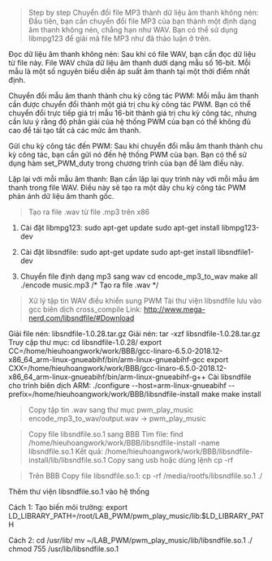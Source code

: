 > Step by step
Chuyển đổi file MP3 thành dữ liệu âm thanh không nén:
    Đầu tiên, bạn cần chuyển đổi file MP3 của bạn thành một định dạng âm thanh không nén, chẳng hạn như WAV. Bạn có thể sử dụng libmpg123 để giải mã file MP3 như đã thảo luận ở trên.

Đọc dữ liệu âm thanh không nén:
    Sau khi có file WAV, bạn cần đọc dữ liệu từ file này. File WAV chứa dữ liệu âm thanh dưới dạng mẫu số 16-bit. Mỗi mẫu là một số nguyên biểu diễn áp suất âm thanh tại một thời điểm nhất định.

Chuyển đổi mẫu âm thanh thành chu kỳ công tác PWM:
    Mỗi mẫu âm thanh cần được chuyển đổi thành một giá trị chu kỳ công tác PWM. Bạn có thể chuyển đổi trực tiếp giá trị mẫu 16-bit thành giá trị chu kỳ công tác, nhưng cần lưu ý rằng độ phân giải của hệ thống PWM của bạn có thể không đủ cao để tái tạo tất cả các mức âm thanh.

Gửi chu kỳ công tác đến PWM:
    Sau khi chuyển đổi mẫu âm thanh thành chu kỳ công tác, bạn cần gửi nó đến hệ thống PWM của bạn. Bạn có thể sử dụng hàm set_PWM_duty trong chương trình của bạn để làm điều này.

Lặp lại với mỗi mẫu âm thanh:
    Bạn cần lặp lại quy trình này với mỗi mẫu âm thanh trong file WAV. Điều này sẽ tạo ra một dãy chu kỳ công tác PWM phản ánh dữ liệu âm thanh gốc.

> Tạo ra file .wav từ file .mp3 trên x86
1. Cài đặt libmpg123:
sudo apt-get update
sudo apt-get install libmpg123-dev

2. Cài đặt libsndfile:
sudo apt-get update
sudo apt-get install libsndfile1-dev

3. Chuyển file định dạng mp3 sang wav
cd encode_mp3_to_wav
make all
./encode music.mp3 /* Tạo ra file .wav */

> Xử lý tập tin WAV điều khiển sung PWM
Tải thư viện libsndfile lưu vào gcc biên dịch cross_compile
Link: http://www.mega-nerd.com/libsndfile/#Download

Giải file nén: libsndfile-1.0.28.tar.gz
Giải nén: tar -xzf libsndfile-1.0.28.tar.gz
Truy cập thư mục: cd libsndfile-1.0.28/
    export CC=/home/hieuhoangwork/work/BBB/gcc-linaro-6.5.0-2018.12-x86_64_arm-linux-gnueabihf/bin/arm-linux-gnueabihf-gcc 
    export CXX=/home/hieuhoangwork/work/BBB/gcc-linaro-6.5.0-2018.12-x86_64_arm-linux-gnueabihf/bin/arm-linux-gnueabihf-g++
Cài libsndfile cho trình biên dịch ARM:
    ./configure --host=arm-linux-gnueabihf --prefix=/home/hieuhoangwork/work/BBB/libsndfile-install
    make
    make install

> Copy tập tin .wav sang thư mục pwm_play_music
encode_mp3_to_wav/output.wav -> pwm_play_music

> Copy file libsndfile.so.1 sang BBB
Tìm file:
    find /home/hieuhoangwork/work/BBB/libsndfile-install -name libsndfile.so.1
Kết quả:
    /home/hieuhoangwork/work/BBB/libsndfile-install/lib/libsndfile.so.1
Copy sang usb hoặc dùng lệnh cp -rf

> Trên BBB
Copy file libsndfile.so.1:
    cp -rf /media/rootfs/libsndfile.so.1 ./

Thêm thư viện libsndfile.so.1 vào hệ thống

Cách 1:
Tạo biến môi trường:
    export LD_LIBRARY_PATH=/root/LAB_PWM/pwm_play_music/lib:$LD_LIBRARY_PATH

Cách 2: 
    cd /usr/lib/
    mv ~/LAB_PWM/pwm_play_music/lib/libsndfile.so.1 ./
    chmod 755 /usr/lib/libsndfile.so.1